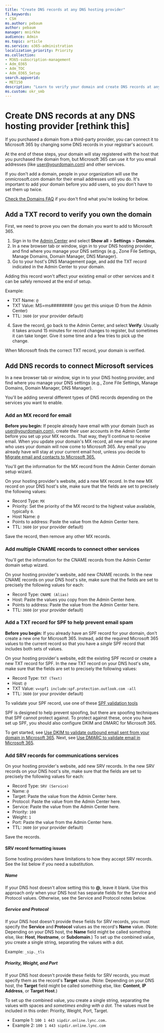 ```yaml
---
title: "Create DNS records at any DNS hosting provider"
f1.keywords:
- CSH
ms.author: pebaum
author: pebaum
manager: mnirkhe
audience: Admin
ms.topic: article
ms.service: o365-administration
localization_priority: Priority
ms.collection: 
- M365-subscription-management
- Adm_O365
- Adm_TOC
- Adm_O365_Setup
search.appverid:
- MET150
description: "Learn to verify your domain and create DNS records at any DNS hosting provider for Microsoft 365."
ms.custom: okr_smb
---
```


# Create DNS records at any DNS hosting provider [rethink this]

If you purchased a domain from a third-party provider, you can connect it to Microsoft 365 by changing some DNS records in your registrar's account. 

At the end of these steps, your domain will stay registered with the host that you purchased the domain from, but Microsoft 365 can use it for you email addresses (like user@yourdomain.com) and other services.

If you don't add a domain, people in your organization will use the onmicrosoft.com domain for their email addresses until you do. It's important to add your domain before you add users, so you don't have to set them up twice.

[Check the Domains FAQ](../setup/domains-faq.md) if you don't find what you're looking for below.

## Add a TXT record to verify you own the domain

First, we need to prove you own the domain you want to add to Microsoft 365.

1. Sign in to the [Admin Center](https://admin.microsoft.com/) and select **Show all** > **Settings** > **Domains**.
2. In a new browser tab or window, sign in to your DNS hosting provider, and find where you manage your DNS settings (e.g., Zone File Settings, Manage Domains, Domain Manager, DNS Manager).
3. Go to your host's DNS Management page, and add the TXT record indicated in the Admin Center to your domain. 

Adding this record won't affect your existing email or other services and it can be safely removed at the end of setup.

Example:
- TXT Name: `@`
- TXT Value: MS=ms######## (you get this unique ID from the Admin Center)
- TTL: `3600‎` (or your provider default)

4. Save the record, go back to the Admin Center, and select **Verify**. Usually it takes around 15 minutes for record changes to register, but sometimes it can take longer. Give it some time and a few tries to pick up the change.

When Microsoft finds the correct TXT record, your domain is verified.


## Add DNS records to connect Microsoft services

In a new browser tab or window, sign in to your DNS hosting provider, and find where you manage your DNS settings (e.g., Zone File Settings, Manage Domains, Domain Manager, DNS Manager).

You'll be adding several different types of DNS records depending on the services you want to enable. 

### Add an MX record for email
**Before you begin:** If people already have email with your domain (such as user@yourdomain.com), create their user accounts in the Admin Center before you set up your MX records. That way, they’ll continue to receive email. When you update your domain's MX record, all new email for anyone who uses your domain will now come to Microsoft 365. Any email you already have will stay at your current email host, unless you decide to [Migrate email and contacts to Microsoft 365.](../setup/migrate-email-and-contacts-admin.md)

You'll get the information for the MX record from the Admin Center domain setup wizard.

On your hosting provider's website, add a new MX record.
In the new MX record on your DNS host's site, make sure that the fields are set to precisely the following values:

- Record Type: `MX`
- Priority: Set the priority of the MX record to the highest value available, typically `0`.
- Host Name: `@`
- Points to address: Paste the value from the Admin Center here.
- TTL: `3600‎` (or your provider default)

Save the record, then remove any other MX records.

### Add multiple CNAME records to connect other services
You'll get the information for the CNAME records from the Admin Center domain setup wizard.

On your hosting provider's website, add new CNAME records.
In the new CNAME records on your DNS host's site, make sure that the fields are set to precisely the following values for each:

- Record Type: `CNAME (Alias)`
- Host: Paste the values you copy from the Admin Center here.
- Points to address: Paste the value from the Admin Center here.
- TTL: `3600‎` (or your provider default)


### Add a TXT record for SPF to help prevent email spam
**Before you begin:** If you already have an SPF record for your domain, don't create a new one for Microsoft 365. Instead, add the required Microsoft 365 values to the current record so that you have a *single* SPF record that includes both sets of values.

On your hosting provider's website, edit the existing SPF record or create a new TXT record for SPF.
In the new TXT record on your DNS host's site, make sure that the fields are set to precisely the following values:

- Record Type: `TXT (Text)`
- Host: `@`
- TXT Value: `v=spf1 include:spf.protection.outlook.com -all`
- TTL: `3600‎` (or your provider default)

To validate your SPF record, use one of these [SPF validation tools](https://docs.microsoft.com/office365/admin/setup/domains-faq#how-can-i-validate-spf-records-for-my-domain)

SPF is designed to help prevent spoofing, but there are spoofing techniques that SPF cannot protect against. To protect against these, once you have set up SPF, you should also configure DKIM and DMARC for Microsoft 365. 

To get started, see [Use DKIM to validate outbound email sent from your domain in Microsoft 365](https://technet.microsoft.com/library/mt695945%28v=exchg.150%29.aspx). 
Next, see [Use DMARC to validate email in Microsoft 365](https://technet.microsoft.com/library/mt734386%28v=exchg.150%29.aspx).

### Add SRV records for communications services

On your hosting provider's website, add new SRV records.
In the new SRV records on your DNS host's site, make sure that the fields are set to precisely the following values for each:

- Record Type: `SRV (Service)`
- Name: `@`
- Target: Paste the value from the Admin Center here.
- Protocol: Paste the value from the Admin Center here.
- Service: Paste the value from the Admin Center here.
- Priority: `100`
- Weight: `1`
- Port: Paste the value from the Admin Center here.
- TTL: `3600‎` (or your provider default)

Save the records.

#### SRV record formatting issues
Some hosting providers have limitations to how they accept SRV records. See the list below if you need a substitution.

##### Name
If your DNS host doesn't allow setting this to **@**, leave it blank. Use this approach *only* when your DNS host has separate fields for the Service and Protocol values. Otherwise, see the Service and Protocol notes below.

##### Service and Protocol
If your DNS host doesn't provide these fields for SRV records, you must specify the **Service** and **Protocol** values as the record's **Name** value. (Note: Depending on your DNS host, the **Name** field might be called something else, like: **Host**, **Hostname**, or **Subdomain**.) To set up the combined value, you create a single string, separating the values with a dot. 

Example: `_sip._tls`

##### Priority, Weight, and Port <br>
If your DNS host doesn't provide these fields for SRV records, you must specify them as the record's **Target** value. (Note: Depending on your DNS host, the **Target** field might be called something else, like: **Content**, **IP Address**, or **Target Host**.) 

To set up the combined value, you create a single string, separating the values with spaces and *sometimes ending with a dot.* The values must be included in this order: Priority, Weight, Port, Target. 

- Example 1: `100 1 443 sipdir.online.lync.com.`
- Example 2: `100 1 443 sipdir.online.lync.com`